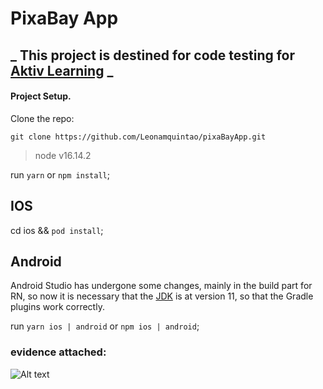 # PixaBay App

## _ This project is destined for code testing for [Aktiv Learning](https://aktiv.com/) _

#### Project Setup.

Clone the repo:

`git clone https://github.com/Leonamquintao/pixaBayApp.git`

> node v16.14.2

run `yarn` or `npm install`;

## IOS

cd ios && `pod install`;

## Android

Android Studio has undergone some changes, mainly in the build part for RN, so now it is necessary that the [JDK](https://www.oracle.com/java/technologies/javase/jdk11-archive-downloads.html) is at version 11, so that the Gradle plugins work correctly.

run `yarn ios | android` or `npm ios | android`;

### evidence attached:

![Alt text](src/assets/evidence.gif?raw=true 'project')
